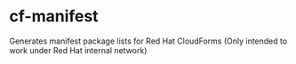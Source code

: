 # cf-manifest

Generates manifest package lists for Red Hat CloudForms
(Only intended to work under Red Hat internal network)
